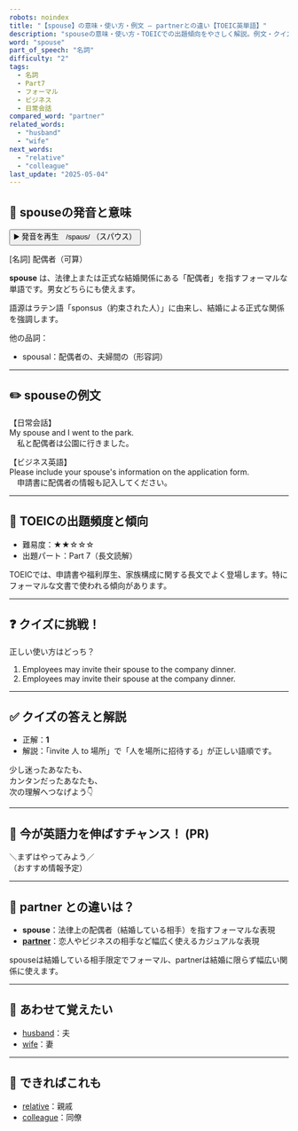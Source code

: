 ```yaml
---
robots: noindex
title: "【spouse】の意味・使い方・例文 ― partnerとの違い【TOEIC英単語】"
description: "spouseの意味・使い方・TOEICでの出題傾向をやさしく解説。例文・クイズ付きでpartnerとの違いもわかりやすく学べます。"
word: "spouse"
part_of_speech: "名詞"
difficulty: "2"
tags:
  - 名詞
  - Part7
  - フォーマル
  - ビジネス
  - 日常会話
compared_word: "partner"
related_words:
  - "husband"
  - "wife"
next_words:
  - "relative"
  - "colleague"
last_update: "2025-05-04"
---
```


## 🔰 spouseの発音と意味

<button class="play-audio" onclick="playTTS('spouse')">
  <span class="play-audio-main">
    ▶️ 発音を再生　/spaʊs/
  </span>
  <span class="play-audio-sub">
    （スパウス）
  </span>
</button>

[名詞] 配偶者（可算）

**spouse** は、法律上または正式な結婚関係にある「配偶者」を指すフォーマルな単語です。男女どちらにも使えます。

語源はラテン語「sponsus（約束された人）」に由来し、結婚による正式な関係を強調します。

他の品詞：  
- spousal：配偶者の、夫婦間の（形容詞）

---

## ✏️ spouseの例文

【日常会話】  
My spouse and I went to the park.  
　私と配偶者は公園に行きました。

【ビジネス英語】  
Please include your spouse's information on the application form.  
　申請書に配偶者の情報も記入してください。

---

## 🎯 TOEICの出題頻度と傾向

- 難易度：★★☆☆☆
- 出題パート：Part 7（長文読解）

TOEICでは、申請書や福利厚生、家族構成に関する長文でよく登場します。特にフォーマルな文書で使われる傾向があります。

---

## ❓ クイズに挑戦！

正しい使い方はどっち？

1. Employees may invite their spouse to the company dinner.  
2. Employees may invite their spouse at the company dinner.

---

## ✅ クイズの答えと解説

- 正解：**1**
- 解説：「invite 人 to 場所」で「人を場所に招待する」が正しい語順です。

少し迷ったあなたも、  
カンタンだったあなたも、  
次の理解へつなげよう👇️

---

## 🚀 今が英語力を伸ばすチャンス！ (PR)

<div class="info-center">
＼まずはやってみよう／<br>  
（おすすめ情報予定）
</div>

---

## 🤔  partner との違いは？

- **spouse**：法律上の配偶者（結婚している相手）を指すフォーマルな表現
- **[partner](/word/partner/)**：恋人やビジネスの相手など幅広く使えるカジュアルな表現

spouseは結婚している相手限定でフォーマル、partnerは結婚に限らず幅広い関係に使えます。

---

## 🧩 あわせて覚えたい

- [husband](/word/husband/)：夫
- [wife](/word/wife/)：妻

---

## 📖 できればこれも

- [relative](/word/relative/)：親戚
- [colleague](/word/colleague/)：同僚

<!-- cvid: aid34_bid08 -->

